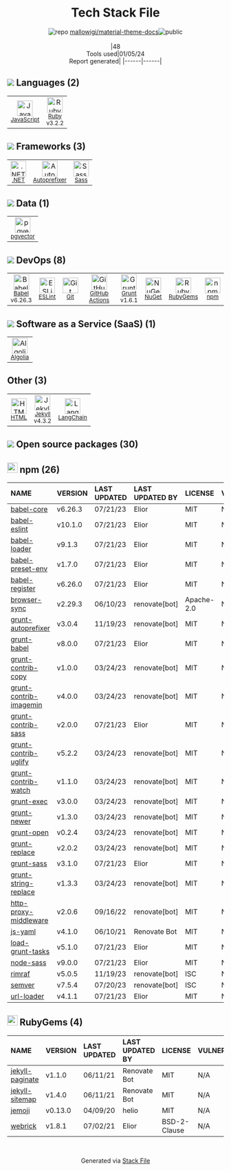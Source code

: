 <!--
&lt;--- Readme.md Snippet without images Start ---&gt;
## Tech Stack
mallowigi/material-theme-docs is built on the following main stack:

- [Grunt](http://gruntjs.com/) – JS Build Tools / JS Task Runners
- [Ruby](https://www.ruby-lang.org) – Languages
- [.NET](http://www.microsoft.com/net/) – Frameworks (Full Stack)
- [Jekyll](http://jekyllrb.com/) – Static Site Generators
- [Sass](http://sass-lang.com/) – CSS Pre-processors / Extensions
- [JavaScript](https://developer.mozilla.org/en-US/docs/Web/JavaScript) – Languages
- [Autoprefixer](https://github.com/postcss/autoprefixer) – CSS Pre-processors / Extensions
- [Babel](http://babeljs.io/) – JavaScript Compilers
- [ESLint](http://eslint.org/) – Code Review
- [GitHub Actions](https://github.com/features/actions) – Continuous Integration
- [LangChain](https://github.com/hwchase17/langchain) – Large Language Model Tools
- [pgvector](https://github.com/pgvector/pgvector/) – Database Tools
- [Algolia](https://www.algolia.com/?utm_source=stackshare&utm_medium=referral) – Search as a Service

Full tech stack [here](/techstack.md)

&lt;--- Readme.md Snippet without images End ---&gt;

&lt;--- Readme.md Snippet with images Start ---&gt;
## Tech Stack
mallowigi/material-theme-docs is built on the following main stack:

- <img width='25' height='25' src='https://img.stackshare.io/service/845/falgg2jybmhgk16y62lr.png' alt='Grunt'/> [Grunt](http://gruntjs.com/) – JS Build Tools / JS Task Runners
- <img width='25' height='25' src='https://img.stackshare.io/service/989/ruby.png' alt='Ruby'/> [Ruby](https://www.ruby-lang.org) – Languages
- <img width='25' height='25' src='https://img.stackshare.io/service/1014/IoPy1dce_400x400.png' alt='.NET'/> [.NET](http://www.microsoft.com/net/) – Frameworks (Full Stack)
- <img width='25' height='25' src='https://img.stackshare.io/service/1114/ad968c1615d956e800fa36494314f48c.jpeg' alt='Jekyll'/> [Jekyll](http://jekyllrb.com/) – Static Site Generators
- <img width='25' height='25' src='https://img.stackshare.io/service/1171/jCR2zNJV.png' alt='Sass'/> [Sass](http://sass-lang.com/) – CSS Pre-processors / Extensions
- <img width='25' height='25' src='https://img.stackshare.io/service/1209/javascript.jpeg' alt='JavaScript'/> [JavaScript](https://developer.mozilla.org/en-US/docs/Web/JavaScript) – Languages
- <img width='25' height='25' src='https://img.stackshare.io/service/2202/72d087642cfce6fef6f2dabec5bf49e8_400x400.png' alt='Autoprefixer'/> [Autoprefixer](https://github.com/postcss/autoprefixer) – CSS Pre-processors / Extensions
- <img width='25' height='25' src='https://img.stackshare.io/service/2739/-1wfGjNw.png' alt='Babel'/> [Babel](http://babeljs.io/) – JavaScript Compilers
- <img width='25' height='25' src='https://img.stackshare.io/service/3337/Q4L7Jncy.jpg' alt='ESLint'/> [ESLint](http://eslint.org/) – Code Review
- <img width='25' height='25' src='https://img.stackshare.io/service/11563/actions.png' alt='GitHub Actions'/> [GitHub Actions](https://github.com/features/actions) – Continuous Integration
- <img width='25' height='25' src='https://img.stackshare.io/service/48790/default_5b6c6b73f1ff3775c85d2a1ba954cb87e30cbf13.jpg' alt='LangChain'/> [LangChain](https://github.com/hwchase17/langchain) – Large Language Model Tools
- <img width='25' height='25' src='https://img.stackshare.io/service/109221/default_b888cdf5617d936aa6aacf130911906955508639.png' alt='pgvector'/> [pgvector](https://github.com/pgvector/pgvector/) – Database Tools
- <img width='25' height='25' src='https://img.stackshare.io/service/589/default_452afb716f8f4b904f267638e5c6b9172f9fa06d.png' alt='Algolia'/> [Algolia](https://www.algolia.com/?utm_source=stackshare&utm_medium=referral) – Search as a Service

Full tech stack [here](/techstack.md)

&lt;--- Readme.md Snippet with images End ---&gt;
-->
<div align="center">

# Tech Stack File
![](https://img.stackshare.io/repo.svg "repo") [mallowigi/material-theme-docs](https://github.com/mallowigi/material-theme-docs)![](https://img.stackshare.io/public_badge.svg "public")
<br/><br/>
|48<br/>Tools used|01/05/24 <br/>Report generated|
|------|------|
</div>

## <img src='https://img.stackshare.io/languages.svg'/> Languages (2)
<table><tr>
  <td align='center'>
  <img width='36' height='36' src='https://img.stackshare.io/service/1209/javascript.jpeg' alt='JavaScript'>
  <br>
  <sub><a href="https://developer.mozilla.org/en-US/docs/Web/JavaScript">JavaScript</a></sub>
  <br>
  <sub></sub>
</td>

<td align='center'>
  <img width='36' height='36' src='https://img.stackshare.io/service/989/ruby.png' alt='Ruby'>
  <br>
  <sub><a href="https://www.ruby-lang.org">Ruby</a></sub>
  <br>
  <sub>v3.2.2</sub>
</td>

</tr>
</table>

## <img src='https://img.stackshare.io/frameworks.svg'/> Frameworks (3)
<table><tr>
  <td align='center'>
  <img width='36' height='36' src='https://img.stackshare.io/service/1014/IoPy1dce_400x400.png' alt='.NET'>
  <br>
  <sub><a href="http://www.microsoft.com/net/">.NET</a></sub>
  <br>
  <sub></sub>
</td>

<td align='center'>
  <img width='36' height='36' src='https://img.stackshare.io/service/2202/72d087642cfce6fef6f2dabec5bf49e8_400x400.png' alt='Autoprefixer'>
  <br>
  <sub><a href="https://github.com/postcss/autoprefixer">Autoprefixer</a></sub>
  <br>
  <sub></sub>
</td>

<td align='center'>
  <img width='36' height='36' src='https://img.stackshare.io/service/1171/jCR2zNJV.png' alt='Sass'>
  <br>
  <sub><a href="http://sass-lang.com/">Sass</a></sub>
  <br>
  <sub></sub>
</td>

</tr>
</table>

## <img src='https://img.stackshare.io/databases.svg'/> Data (1)
<table><tr>
  <td align='center'>
  <img width='36' height='36' src='https://img.stackshare.io/service/109221/default_b888cdf5617d936aa6aacf130911906955508639.png' alt='pgvector'>
  <br>
  <sub><a href="https://github.com/pgvector/pgvector/">pgvector</a></sub>
  <br>
  <sub></sub>
</td>

</tr>
</table>

## <img src='https://img.stackshare.io/devops.svg'/> DevOps (8)
<table><tr>
  <td align='center'>
  <img width='36' height='36' src='https://img.stackshare.io/service/2739/-1wfGjNw.png' alt='Babel'>
  <br>
  <sub><a href="http://babeljs.io/">Babel</a></sub>
  <br>
  <sub>v6.26.3</sub>
</td>

<td align='center'>
  <img width='36' height='36' src='https://img.stackshare.io/service/3337/Q4L7Jncy.jpg' alt='ESLint'>
  <br>
  <sub><a href="http://eslint.org/">ESLint</a></sub>
  <br>
  <sub></sub>
</td>

<td align='center'>
  <img width='36' height='36' src='https://img.stackshare.io/service/1046/git.png' alt='Git'>
  <br>
  <sub><a href="http://git-scm.com/">Git</a></sub>
  <br>
  <sub></sub>
</td>

<td align='center'>
  <img width='36' height='36' src='https://img.stackshare.io/service/11563/actions.png' alt='GitHub Actions'>
  <br>
  <sub><a href="https://github.com/features/actions">GitHub Actions</a></sub>
  <br>
  <sub></sub>
</td>

<td align='center'>
  <img width='36' height='36' src='https://img.stackshare.io/service/845/falgg2jybmhgk16y62lr.png' alt='Grunt'>
  <br>
  <sub><a href="http://gruntjs.com/">Grunt</a></sub>
  <br>
  <sub>v1.6.1</sub>
</td>

<td align='center'>
  <img width='36' height='36' src='https://img.stackshare.io/service/2637/6I3oEOP4_400x400.jpg' alt='NuGet'>
  <br>
  <sub><a href="https://www.nuget.org/">NuGet</a></sub>
  <br>
  <sub></sub>
</td>

<td align='center'>
  <img width='36' height='36' src='https://img.stackshare.io/service/12795/5jL6-BA5_400x400.jpeg' alt='RubyGems'>
  <br>
  <sub><a href="https://rubygems.org/">RubyGems</a></sub>
  <br>
  <sub></sub>
</td>

<td align='center'>
  <img width='36' height='36' src='https://img.stackshare.io/service/1120/lejvzrnlpb308aftn31u.png' alt='npm'>
  <br>
  <sub><a href="https://www.npmjs.com/">npm</a></sub>
  <br>
  <sub></sub>
</td>

</tr>
</table>

## <img src='https://img.stackshare.io/saas.svg'/> Software as a Service (SaaS) (1)
<table><tr>
  <td align='center'>
  <img width='36' height='36' src='https://img.stackshare.io/service/589/default_452afb716f8f4b904f267638e5c6b9172f9fa06d.png' alt='Algolia'>
  <br>
  <sub><a href="https://www.algolia.com/?utm_source=stackshare&utm_medium=referral">Algolia</a></sub>
  <br>
  <sub></sub>
</td>

</tr>
</table>

## Other (3)
<table><tr>
  <td align='center'>
  <img width='36' height='36' src='https://img.stackshare.io/service/2270/no-img-open-source.png' alt='HTML'>
  <br>
  <sub><a href="http://">HTML</a></sub>
  <br>
  <sub></sub>
</td>

<td align='center'>
  <img width='36' height='36' src='https://img.stackshare.io/service/1114/ad968c1615d956e800fa36494314f48c.jpeg' alt='Jekyll'>
  <br>
  <sub><a href="http://jekyllrb.com/">Jekyll</a></sub>
  <br>
  <sub>v4.3.2</sub>
</td>

<td align='center'>
  <img width='36' height='36' src='https://img.stackshare.io/service/48790/default_5b6c6b73f1ff3775c85d2a1ba954cb87e30cbf13.jpg' alt='LangChain'>
  <br>
  <sub><a href="https://github.com/hwchase17/langchain">LangChain</a></sub>
  <br>
  <sub></sub>
</td>

</tr>
</table>


## <img src='https://img.stackshare.io/group.svg' /> Open source packages (30)</h2>

## <img width='24' height='24' src='https://img.stackshare.io/service/1120/lejvzrnlpb308aftn31u.png'/> npm (26)

|NAME|VERSION|LAST UPDATED|LAST UPDATED BY|LICENSE|VULNERABILITIES|
|:------|:------|:------|:------|:------|:------|
|[babel-core](https://www.npmjs.com/babel-core)|v6.26.3|07/21/23|Elior |MIT|N/A|
|[babel-eslint](https://www.npmjs.com/babel-eslint)|v10.1.0|07/21/23|Elior |MIT|N/A|
|[babel-loader](https://www.npmjs.com/babel-loader)|v9.1.3|07/21/23|Elior |MIT|N/A|
|[babel-preset-env](https://www.npmjs.com/babel-preset-env)|v1.7.0|07/21/23|Elior |MIT|N/A|
|[babel-register](https://www.npmjs.com/babel-register)|v6.26.0|07/21/23|Elior |MIT|N/A|
|[browser-sync](https://www.npmjs.com/browser-sync)|v2.29.3|06/10/23|renovate[bot] |Apache-2.0|N/A|
|[grunt-autoprefixer](https://www.npmjs.com/grunt-autoprefixer)|v3.0.4|11/19/23|renovate[bot] |MIT|N/A|
|[grunt-babel](https://www.npmjs.com/grunt-babel)|v8.0.0|07/21/23|Elior |MIT|N/A|
|[grunt-contrib-copy](https://www.npmjs.com/grunt-contrib-copy)|v1.0.0|03/24/23|renovate[bot] |MIT|N/A|
|[grunt-contrib-imagemin](https://www.npmjs.com/grunt-contrib-imagemin)|v4.0.0|03/24/23|renovate[bot] |MIT|N/A|
|[grunt-contrib-sass](https://www.npmjs.com/grunt-contrib-sass)|v2.0.0|07/21/23|Elior |MIT|N/A|
|[grunt-contrib-uglify](https://www.npmjs.com/grunt-contrib-uglify)|v5.2.2|03/24/23|renovate[bot] |MIT|N/A|
|[grunt-contrib-watch](https://www.npmjs.com/grunt-contrib-watch)|v1.1.0|03/24/23|renovate[bot] |MIT|N/A|
|[grunt-exec](https://www.npmjs.com/grunt-exec)|v3.0.0|03/24/23|renovate[bot] |MIT|N/A|
|[grunt-newer](https://www.npmjs.com/grunt-newer)|v1.3.0|03/24/23|renovate[bot] |MIT|N/A|
|[grunt-open](https://www.npmjs.com/grunt-open)|v0.2.4|03/24/23|renovate[bot] |MIT|N/A|
|[grunt-replace](https://www.npmjs.com/grunt-replace)|v2.0.2|03/24/23|renovate[bot] |MIT|N/A|
|[grunt-sass](https://www.npmjs.com/grunt-sass)|v3.1.0|07/21/23|Elior |MIT|N/A|
|[grunt-string-replace](https://www.npmjs.com/grunt-string-replace)|v1.3.3|03/24/23|renovate[bot] |MIT|N/A|
|[http-proxy-middleware](https://www.npmjs.com/http-proxy-middleware)|v2.0.6|09/16/22|renovate[bot] |MIT|N/A|
|[js-yaml](https://www.npmjs.com/js-yaml)|v4.1.0|06/10/21|Renovate Bot |MIT|N/A|
|[load-grunt-tasks](https://www.npmjs.com/load-grunt-tasks)|v5.1.0|07/21/23|Elior |MIT|N/A|
|[node-sass](https://www.npmjs.com/node-sass)|v9.0.0|07/21/23|Elior |MIT|N/A|
|[rimraf](https://www.npmjs.com/rimraf)|v5.0.5|11/19/23|renovate[bot] |ISC|N/A|
|[semver](https://www.npmjs.com/semver)|v7.5.4|07/20/23|renovate[bot] |ISC|N/A|
|[url-loader](https://www.npmjs.com/url-loader)|v4.1.1|07/21/23|Elior |MIT|N/A|


## <img width='24' height='24' src='https://img.stackshare.io/service/12795/5jL6-BA5_400x400.jpeg'/> RubyGems (4)

|NAME|VERSION|LAST UPDATED|LAST UPDATED BY|LICENSE|VULNERABILITIES|
|:------|:------|:------|:------|:------|:------|
|[jekyll-paginate](https://rubygems.org/jekyll-paginate)|v1.1.0|06/11/21|Renovate Bot |MIT|N/A|
|[jekyll-sitemap](https://rubygems.org/jekyll-sitemap)|v1.4.0|06/11/21|Renovate Bot |MIT|N/A|
|[jemoji](https://rubygems.org/jemoji)|v0.13.0|04/09/20|helio |MIT|N/A|
|[webrick](https://rubygems.org/webrick)|v1.8.1|07/02/21|Elior |BSD-2-Clause|N/A|

<br/>
<div align='center'>

Generated via [Stack File](https://github.com/marketplace/stack-file)
